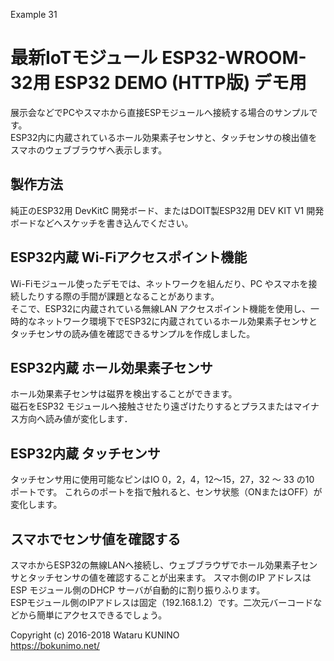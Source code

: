 Example 31
# 最新IoTモジュール ESP32-WROOM-32用 ESP32 DEMO (HTTP版) デモ用

展示会などでPCやスマホから直接ESPモジュールへ接続する場合のサンプルです。  
ESP32内に内蔵されているホール効果素子センサと、タッチセンサの検出値をスマホのウェブブラウザへ表示します。

## 製作方法

純正のESP32用 DevKitC 開発ボード、またはDOIT製ESP32用 DEV KIT V1 開発ボードなどへスケッチを書き込んでください。

## ESP32内蔵 Wi-Fiアクセスポイント機能

Wi-Fiモジュール使ったデモでは、ネットワークを組んだり、PC やスマホを接続したりする際の手間が課題となることがあります。  
そこで、ESP32に内蔵されている無線LAN アクセスポイント機能を使用し、一時的なネットワーク環境下でESP32に内蔵されているホール効果素子センサとタッチセンサの読み値を確認できるサンプルを作成しました。

## ESP32内蔵 ホール効果素子センサ

ホール効果素子センサは磁界を検出することができます。  
磁石をESP32 モジュールへ接触させたり遠ざけたりするとプラスまたはマイナス方向へ読み値が変化します．

## ESP32内蔵 タッチセンサ

タッチセンサ用に使用可能なピンはIO 0，2，4，12～15，27，32 ～ 33 の10 ポートです。
これらのポートを指で触れると、センサ状態（ONまたはOFF）が変化します。

## スマホでセンサ値を確認する

スマホからESP32の無線LANへ接続し、ウェブブラウザでホール効果素子センサとタッチセンサの値を確認することが出来ます。
スマホ側のIP アドレスはESP モジュール側のDHCP サーバが自動的に割り振りふります。  
ESPモジュール側のIPアドレスは固定（192.168.1.2）です。二次元バーコードなどから簡単にアクセスできるでしょう。

Copyright (c) 2016-2018 Wataru KUNINO  
<https://bokunimo.net/>

